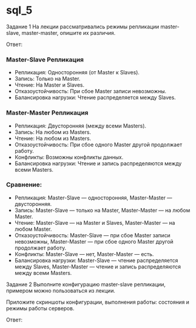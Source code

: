 # sql_5

Задание 1
На лекции рассматривались режимы репликации master-slave, master-master, опишите их различия.

Ответ:

### Master-Slave Репликация

- Репликация: Односторонняя (от Master к Slaves).
- Запись: Только на Master.
- Чтение: На Master и Slaves.
- Отказоустойчивость: При сбое Master записи невозможны.
- Балансировка нагрузки: Чтение распределяется между Slaves.

### Master-Master Репликация

- Репликация: Двусторонняя (между всеми Masters).
- Запись: На любом из Masters.
- Чтение: На любом из Masters.
- Отказоустойчивость: При сбое одного Master другой продолжает работу.
- Конфликты: Возможны конфликты данных.
- Балансировка нагрузки: Чтение и запись распределяются между всеми Masters.

### Сравнение:

- Репликация: Master-Slave — односторонняя, Master-Master — двусторонняя.
- Запись: Master-Slave — только на Master, Master-Master — на любом Master.
- Чтение: Master-Slave — на Master и Slaves, Master-Master — на любом Master.
- Отказоустойчивость: Master-Slave — при сбое Master записи невозможны, Master-Master — при сбое одного Master другой продолжает работу.
- Конфликты: Master-Slave — нет, Master-Master — есть.
- Балансировка нагрузки: Master-Slave — чтение распределяется между Slaves, Master-Master — чтение и запись распределяются между всеми Masters.

Задание 2
Выполните конфигурацию master-slave репликации, примером можно пользоваться из лекции.

Приложите скриншоты конфигурации, выполнения работы: состояния и режимы работы серверов.

Ответ:


